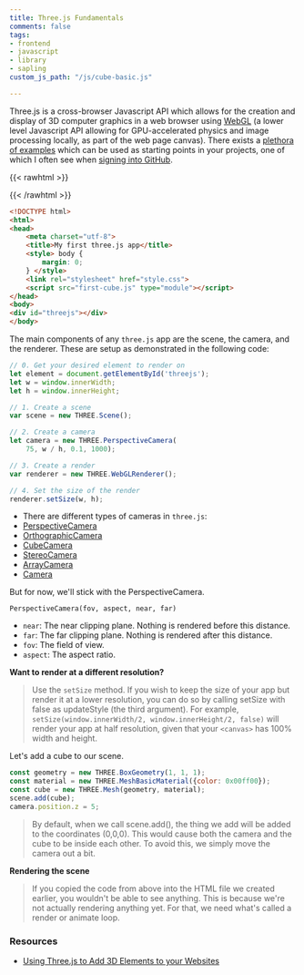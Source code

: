 ```yaml
---
title: Three.js Fundamentals
comments: false
tags:
- frontend
- javascript
- library
- sapling
custom_js_path: "/js/cube-basic.js"

---
```


Three.js is a cross-browser Javascript API which allows for the creation and
display of 3D computer graphics in a web browser using
[WebGL](https://en.wikipedia.org/wiki/WebGL?wprov=sfla1) (a lower level
Javascript API allowing for GPU-accelerated physics and image processing
locally, as part of the web page canvas). There exists a [plethora of
examples](https://threejs.org/) which can be used as starting points in your
projects, one of which I often see when [signing into
GitHub](https://github.com/home).

{{< rawhtml >}}
<div id="threejs"></div>
{{< /rawhtml >}}


````html {title="/index.html"}
<!DOCTYPE html>
<html>
<head>
    <meta charset="utf-8">
    <title>My first three.js app</title>
    <style> body {
        margin: 0;
    } </style>
    <link rel="stylesheet" href="style.css">
    <script src="first-cube.js" type="module"></script>
</head>
<body>
<div id="threejs"></div>
</body>
````

The main components of any `three.js` app are the scene, the camera, and the
renderer. These are setup as demonstrated in the following code:

````javascript {linenos=true, linenostart=5, title="/first-cube.js"}
// 0. Get your desired element to render on
let element = document.getElementById('threejs');
let w = window.innerWidth;
let h = window.innerHeight;

// 1. Create a scene
var scene = new THREE.Scene();

// 2. Create a camera
let camera = new THREE.PerspectiveCamera(
    75, w / h, 0.1, 1000);

// 3. Create a render
var renderer = new THREE.WebGLRenderer();

// 4. Set the size of the render
renderer.setSize(w, h);
````

- There are different types of cameras in `three.js`:
- [PerspectiveCamera](https://threejs.org/docs/#api/cameras/PerspectiveCamera)
- [OrthographicCamera](https://threejs.org/docs/#api/cameras/OrthographicCamera)
- [CubeCamera](https://threejs.org/docs/#api/cameras/CubeCamera)
- [StereoCamera](https://threejs.org/docs/#api/cameras/StereoCamera)
- [ArrayCamera](https://threejs.org/docs/#api/cameras/ArrayCamera)
- [Camera](https://threejs.org/docs/#api/cameras/Camera)

But for now, we'll stick with the PerspectiveCamera.

`PerspectiveCamera(fov, aspect, near, far)`

- `near`: The near clipping plane. Nothing is rendered before this distance.
- `far`: The far clipping plane. Nothing is rendered after this distance.
- `fov`: The field of view.
- `aspect`: The aspect ratio.

**Want to render at a different resolution?** 
> Use the `setSize` method. If you wish to keep the size of your app but render
it at a lower resolution, you can do so by calling setSize with false as
updateStyle (the third argument). For example, `setSize(window.innerWidth/2,
window.innerHeight/2, false)` will render your app at half resolution, given
that your `<canvas>` has 100% width and height.

Let's add a cube to our scene.
````js {linenos=false}
const geometry = new THREE.BoxGeometry(1, 1, 1);
const material = new THREE.MeshBasicMaterial({color: 0x00ff00});
const cube = new THREE.Mesh(geometry, material);
scene.add(cube);
camera.position.z = 5;
````

> By default, when we call scene.add(), the thing we add will be added to the
coordinates (0,0,0). This would cause both the camera and the cube to be inside
each other. To avoid this, we simply move the camera out a bit.

**Rendering the scene**

> If you copied the code from above into the HTML file we created earlier, you
wouldn't be able to see anything. This is because we're not actually rendering
anything yet. For that, we need what's called a render or animate loop.

### Resources

- [Using Three.js to Add 3D Elements to your Websites](https://www.elegantthemes.com/blog/design/using-three-js-to-add-3d-elements-to-your-websites)